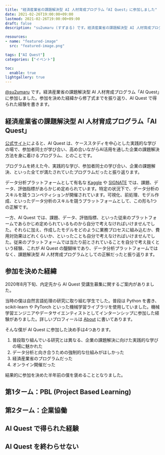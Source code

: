 ```yaml
---
title: "経済産業省の課題解決型 AI 人材育成プログラム「AI Quest」に参加しました"
date: 2021-02-26T19:00:00+09:00
lastmod: 2021-02-26T19:00:00+09:00
draft: false
description: "su2umaru (すずまる) です。経済産業省の課題解決型 AI 人材育成プログラム「AI Quest」に参加しました。参加を決めた経緯から修了式までを振り返り、AI Quest で得られた経験を書きます。"

resources:
- name: "featured-image"
  src: "featured-image.png"

tags: ["AI Quest"]
categories: ["イベント"]

toc:
  enable: true
lightgallery: true
---
```


[@su2umaru](https://twitter.com/su2umaru) です。経済産業省の課題解決型 AI 人材育成プログラム「AI Quest」に参加しました。参加を決めた経緯から修了式までを振り返り、AI Quest で得られた経験を書きます。

<!--more-->

## 経済産業省の課題解決型 AI 人材育成プログラム「AI Quest」

[公式サイト](https://lp.signate.jp/ai-quest/)によると、AI Quest は、ケーススタディを中心とした実践的な学びの場で、参加者同士が学び合い、高め合いながらAI活用を通した企業の課題解決方法を身に着けるプログラム、とのことです。

プログラムを終えた今、実践的な学び、参加者同士の学び合い、企業の課題解決、といった全てが満たされていたプログラムだったと振り返ります。

データ分析プラットフォームとして有名な [Kaggle](https://www.kaggle.com/) や [SIGNATE](https://signate.jp/) では、課題、データ、評価指標があらかじめ定められています。特定の状況下で、データ分析のスキルを競うコンペティションが開催されています。可視化、前処理、モデル作成、といったデータ分析のスキルを競うプラットフォームとして、この形も1つの正解です。

一方、AI Quest では、課題、データ、評価指標、といった従来のプラットフォームであらかじめ定められているものから自分で考えなければいけませんでした。それらに加え、作成したモデルをどのように業務プロセスに組み込むか、費用対効果はどれくらいか、といったことも自分で考えなければいけませんでした。従来のプラットフォームでは当たり前とされていることを自分で考え抜くという経験、これが AI Quest の醍醐味であり、データ分析プラットフォームではなく、課題解決型 AI 人材育成プログラムとしての正解だったと振り返ります。

## 参加を決めた経緯

2020年8月下旬、内定先から AI Quest 受講生募集に関するご案内がありました。

当時の僕は自然言語処理の研究に取り組む学生でした。普段は Python を書き、scikit-learn や PyTorch といった機械学習ライブラリを使用していました。機械学習エンジニアやデータサイエンティストとしてインターンシップに参加した経験がありました。詳しいプロフィールは [About](https://su2umarathon.netlify.app/about/) に書いてあります。

そんな僕が AI Quest に参加した決め手は4つあります。

1. 普段取り組んでいる研究とは異なる、企業の課題解決に向けた実践的な学びの場に魅かれた
2. データ分析と向き合うための強制的な仕組みがほしかった
3. 経済産業省のプログラムだった
4. オンライン開催だった

結果的に参加を決めた半年前の僕を褒めることとなりました。

## 第1ターム：PBL (Project Based Learning)

## 第2ターム：企業協働

## AI Quest で得られた経験

## AI Quest を終わらせない